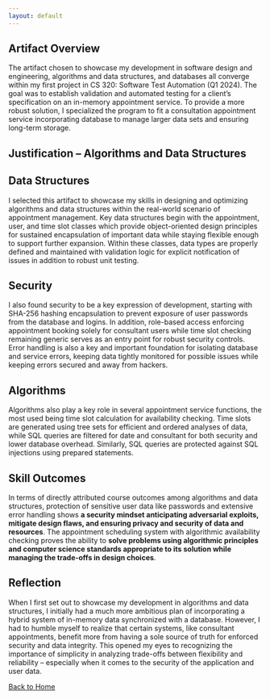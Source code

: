 ```yaml
---
layout: default
---
```


## Artifact Overview
The artifact chosen to showcase my development in software design and engineering, algorithms and data structures, and databases all converge within my first project in CS 320: Software Test Automation (Q1 2024). The goal was to establish validation and automated testing for a client’s specification on an in-memory appointment service. To provide a more robust solution, I specialized the program to fit a consultation appointment service incorporating database to manage larger data sets and ensuring long-term storage.
## Justification – Algorithms and Data Structures
## Data Structures
I selected this artifact to showcase my skills in designing and optimizing algorithms and data structures within the real-world scenario of appointment management. Key data structures begin with the appointment, user, and time slot classes which provide object-oriented design principles for sustained encapsulation of important data while staying flexible enough to support further expansion. Within these classes, data types are properly defined and maintained with validation logic for explicit notification of issues in addition to robust unit testing. 
## Security
I also found security to be a key expression of development, starting with SHA-256 hashing encapsulation to prevent exposure of user passwords from the database and logins. In addition, role-based access enforcing appointment booking solely for consultant users while time slot checking remaining generic serves as an entry point for robust security controls. Error handling is also a key and important foundation for isolating database and service errors, keeping data tightly monitored for possible issues while keeping errors secured and away from hackers.
## Algorithms
Algorithms also play a key role in several appointment service functions, the most used being time slot calculation for availability checking. Time slots are generated using tree sets for efficient and ordered analyses of data, while SQL queries are filtered for date and consultant for both security and lower database overhead. Similarly, SQL queries are protected against SQL injections using prepared statements. 
## Skill Outcomes
In terms of directly attributed course outcomes among algorithms and data structures, protection of sensitive user data like passwords and extensive error handling shows **a security mindset anticipating adversarial exploits, mitigate design flaws, and ensuring privacy and security of data and resources**. The appointment scheduling system with algorithmic availability checking proves the ability to **solve problems using algorithmic principles and computer science standards appropriate to its solution while managing the trade-offs in design choices**. 
## Reflection
When I first set out to showcase my development in algorithms and data structures, I initially had a much more ambitious plan of incorporating a hybrid system of in-memory data synchronized with a database. However, I had to humble myself to realize that certain systems, like consultant appointments, benefit more from having a sole source of truth for enforced security and data integrity. This opened my eyes to recognizing the importance of simplicity in analyzing trade-offs between flexibility and reliability – especially when it comes to the security of the application and user data.


<a href="/">Back to Home</a>

